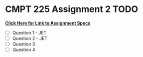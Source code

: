 # CMPT 225 Assignment 2 TODO

[**Click Here for Link to Assignment Specs**](https://www2.cs.sfu.ca/CourseCentral/225/alavergn/Assignments/2/Assignment_2.html)

- [ ] Question 1 - JET 
- [ ] Question 2 - JET
- [ ] Question 3
- [ ] Question 4
